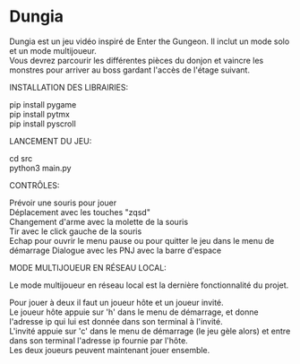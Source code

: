 # Dungia

Dungia est un jeu vidéo inspiré de Enter the Gungeon. Il inclut un mode solo et un mode multijoueur.  
Vous devrez parcourir les différentes pièces du donjon et vaincre les monstres pour arriver au boss gardant l'accès de l'étage suivant.  

INSTALLATION DES LIBRAIRIES:

  pip install pygame  
  pip install pytmx  
  pip install pyscroll  


LANCEMENT DU JEU:

  cd src  
  python3 main.py  


CONTRÔLES:

  Prévoir une souris pour jouer  
  Déplacement avec les touches "zqsd"  
  Changement d'arme avec la molette de la souris  
  Tir avec le click gauche de la souris  
  Echap pour ouvrir le menu pause ou pour quitter le jeu dans le menu de démarrage 
  Dialogue avec les PNJ avec la barre d'espace
  

MODE MULTIJOUEUR EN RÉSEAU LOCAL:  

  Le mode multijoueur en réseau local est la dernière fonctionnalité du projet.
  
  Pour jouer à deux il faut un joueur hôte et un joueur invité.  
  Le joueur hôte appuie sur 'h' dans le menu de démarrage, et donne l'adresse ip qui lui est donnée dans son terminal à l'invité.  
  L'invité appuie sur 'c' dans le menu de démarrage (le jeu gèle alors) et entre dans son terminal l'adresse ip fournie par l'hôte.  
  Les deux joueurs peuvent maintenant jouer ensemble.
